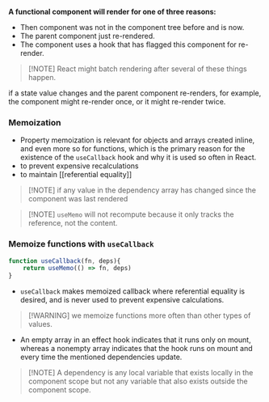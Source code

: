**A functional component will render for one of three reasons:**
- Then component was not in the component tree before and is now.
- The parent component just re-rendered.
- The component uses a hook that has flagged this component for re-render.

> [!NOTE] React might batch rendering after several of these things happen.

if a state value changes and the parent component re-renders, for example, the component might re-render once, or it might re-render twice.
### Memoization 
- Property memoization is relevant for objects and arrays created inline, and even more so for functions, which is the primary reason for the existence of the `useCallback` hook and why it is used so often in React.
- to prevent expensive recalculations
- to maintain [[referential equality]]

> [!NOTE] if any value in the dependency array has changed since the component was last rendered

> [!NOTE] `useMemo` will not recompute because it only tracks the reference, not the content.

### Memoize functions with `useCallback`

```javascript
function useCallback(fn, deps){
	return useMemo(() => fn, deps)
}
```
- `useCallback` makes memoized callback where referential equality is desired, and is never used to prevent expensive calculations.

> [!WARNING] we memoize functions more often than other types of values.

- An empty array in an effect hook indicates that it runs only on mount, whereas a nonempty array indicates that the hook runs on mount and every time the mentioned dependencies update.

> [!NOTE] A dependency is any local variable that exists locally in the component scope but not any variable that also exists outside the component scope.
